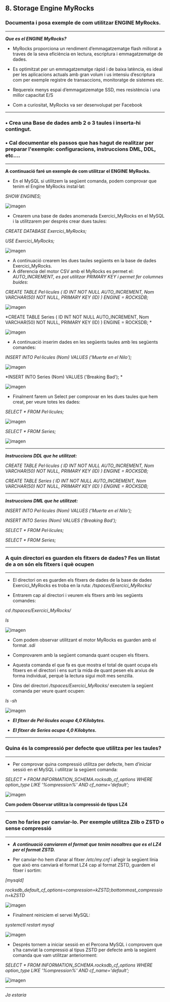 ## 8. Storage Engine MyRocks 

### Documenta i posa exemple de com utilitzar ENGINE MyRocks. 

***

***Que es el ENGINE MyRocks?***

- MyRocks proporciona un rendiment d’emmagatzematge flash millorat a traves de la seva eficiència en lectura, escriptura i emmagatzematge de dades. 
- Es optimitzat per un emmagatzematge ràpid i de baixa latència, es ideal per les aplicacions actuals amb gran volum i us intensiu d’escriptura com per exemple registre de transaccions, monitoratge de sistemes etc. 

- Requereix menys espai d’emmagatzematge SSD, mes resistència i una millor capacitat E/S

- Com a curiositat, MyRocks va ser desenvolupat per Facebook 

***


### •	Crea una Base de dades amb 2 o 3 taules i inserta-hi contingut.

### •	Cal documentar els passos que has hagut de realitzar per preparar l'exemple: configuracions, instruccions DML, DDL, etc....

***

**A continuació faré un exemple de com utilitzar el ENGINE MyRocks.**

- En el MySQL si utilitzem la següent comanda, podem comprovar que tenim el Engine MyRocks instal·lat:

*SHOW ENGINES;*

![imagen](https://user-images.githubusercontent.com/61557739/161853441-3df69e89-00f0-41cc-a2a2-3c9641648144.png)

- Crearem una base de dades anomenada Exercici_MyRocks en el MySQL i la utilitzarem per després crear dues taules:

*CREATE DATABASE Exercici_MyRocks;*

*USE Exercici_MyRocks;*

![imagen](https://user-images.githubusercontent.com/61557739/161853846-4010a5db-2a20-444a-bffa-219e8e47bb34.png)

- A continuació crearem les dues taules següents en la base de dades Exercici_MyRocks.
- A diferencia del motor CSV amb el MyRocks es permet el: *AUTO_INCREMENT,  es pot utilitzar PRIMARY KEY i permet fer columnes buides*:

*CREATE TABLE Pel·licules (
    ID INT NOT NULL AUTO_INCREMENT,
    Nom VARCHAR(50) NOT NULL,
    PRIMARY KEY (ID)
)
ENGINE = ROCKSDB;*

![imagen](https://user-images.githubusercontent.com/61557739/161853923-702cff39-4479-4291-a763-10c946bd55dd.png)


*CREATE TABLE Series (
    ID INT NOT NULL AUTO_INCREMENT,
    Nom VARCHAR(50) NOT NULL,
    PRIMARY KEY (ID)
)
ENGINE = ROCKSDB;
*

![imagen](https://user-images.githubusercontent.com/61557739/161853949-d75e25c6-af33-4633-bdb7-86b1d154b2ec.png)

- A continuació inserim dades en les següents taules amb les següents comandes:

*INSERT INTO Pel·licules (Nom)
VALUES ('Muerte en el Nilo');*

![imagen](https://user-images.githubusercontent.com/61557739/161853973-963d49b4-681b-47cd-8a99-164b06992673.png)

*INSERT INTO Series (Nom)
VALUES ('Breaking Bad');
*

![imagen](https://user-images.githubusercontent.com/61557739/161854016-edb52456-e2a1-4d34-b1e1-bc5573d18076.png)

- Finalment farem un Select per comprovar en les dues taules que hem creat, per veure totes les dades:

*SELECT * FROM Pel·licules;*

![imagen](https://user-images.githubusercontent.com/61557739/161854053-892908d1-0c62-4161-8c0a-1bee8a095222.png)

*SELECT * FROM Series;*

![imagen](https://user-images.githubusercontent.com/61557739/161854087-7f4f8798-4466-4f42-a889-e3a9e9ec3f96.png)

***

***Instruccions DDL que he utilitzat:***

*CREATE TABLE Pel·licules (
    ID INT NOT NULL AUTO_INCREMENT,
    Nom VARCHAR(50) NOT NULL,
    PRIMARY KEY (ID)
)
ENGINE = ROCKSDB;*

*CREATE TABLE Series (
    ID INT NOT NULL AUTO_INCREMENT,
    Nom VARCHAR(50) NOT NULL,
    PRIMARY KEY (ID)
)
ENGINE = ROCKSDB;*

***

***Instruccions DML que he utilitzat:***

*INSERT INTO Pel·licules (Nom)
VALUES ('Muerte en el Nilo');*

*INSERT INTO Series (Nom)
VALUES ('Breaking Bad');*

*SELECT * FROM Pel·licules;*

*SELECT * FROM Series;*

***

### A quin directori es guarden els fitxers de dades? Fes un llistat de a on són els fitxers i què ocupen

***

- El directori on es guarden els fitxers de dades de la base de dades Exercici_MyRocks es troba en la ruta: */tspaces/Exercici_MyRocks/*

- Entrarem cap al directori i veurem els fitxers amb les següents comandes:

*cd /tspaces/Exercici_MyRocks/*

*ls*

![imagen](https://user-images.githubusercontent.com/61557739/161854454-304bbebd-50ae-49e1-bbdd-514f4d892ecc.png)

- Com podem observar utilitzant el motor MyRocks es guarden amb el format *.sdi*

- Comprovarem amb la següent comanda quant ocupen els fitxers. 
- Aquesta comanda el que fa es que mostra el total de quant ocupa els fitxers en el directori i ens surt la mida de quant pesen els arxius de forma individual, perquè la lectura sigui molt mes senzilla.

- Dins del directori */tspaces/Exercici_MyRocks/* executem la següent comanda per veure quant ocupen:

*ls -sh*

![imagen](https://user-images.githubusercontent.com/61557739/161854576-6e1192f6-b476-4d77-91c7-30ee6f853fb4.png)

- ***El fitxer de Pel·licules ocupa 4,0 Kilobytes.***

- ***El fitxer de Series ocupa 4,0 Kilobytes.***

***

###	Quina és la compressió per defecte que utilitza per les taules? 

***

- Per comprovar quina compressió utilitza per defecte, hem d’iniciar sessió en el MySQL i utilitzar la següent comanda:

*SELECT * FROM INFORMATION_SCHEMA.rocksdb_cf_options 
WHERE option_type LIKE '%ompression%' AND cf_name='default';*

![imagen](https://user-images.githubusercontent.com/61557739/161854729-e4692c2e-367b-4296-8d83-93949946db58.png)


**Com podem Observar utilitza la compressió de tipus LZ4**

***

### Com ho faries per canviar-lo. Per exemple utilitza Zlib o ZSTD o sense compressió

***

- ***A continuació canviarem el format que tenim nosaltres que es el LZ4 per el format ZSTD.***

- Per canviar-ho hem d’anar al fitxer */etc/my.cnf* i afegir la següent línia que això ens canviarà el format LZ4 cap al format ZSTD, guardem el fitxer i sortim:

*[mysqld]*

*rocksdb_default_cf_options=compression=kZSTD;bottommost_compression=kZSTD*

![imagen](https://user-images.githubusercontent.com/61557739/161854910-a2b44dc2-1cc3-439c-b693-bcf9b4e77b50.png)

- Finalment reiniciem el servei MySQL:

*systemctl restart mysql*

![imagen](https://user-images.githubusercontent.com/61557739/161854959-8cb9bdf3-a3c0-4af3-b1bf-1ba1463d6b27.png)

- Després tornem a iniciar sessió en el Percona MySQL i comprovem que s’ha canviat la compressió al tipus ZSTD per defecte amb la següent comanda que vam utilitzar anteriorment:

*SELECT * FROM INFORMATION_SCHEMA.rocksdb_cf_options 
WHERE option_type LIKE '%ompression%' AND cf_name='default';*

![imagen](https://user-images.githubusercontent.com/61557739/161855079-0e15dab9-2f48-4486-8952-cdcd8bb8021a.png)

***

*Ja estaria*




